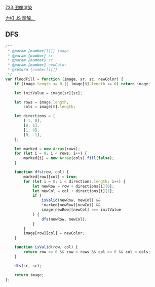 [733.图像渲染](https://leetcode-cn.com/problems/flood-fill/submissions/)

[力扣 JS 题解。](https://github.com/GuYueJiaJie/blog/tree/master/%E6%95%B0%E6%8D%AE%E7%BB%93%E6%9E%84%E4%B8%8E%E7%AE%97%E6%B3%95)

## DFS

```javascript
/**
 * @param {number[][]} image
 * @param {number} sr
 * @param {number} sc
 * @param {number} newColor
 * @return {number[][]}
 */
var floodFill = function (image, sr, sc, newColor) {
    if (image.length <= 0 || image[0].length <= 0) return image;

    let initValue = image[sr][sc];

    let rows = image.length,
        cols = image[0].length;

    let directions = [
        [-1, 0],
        [0, 1],
        [1, 0],
        [0, -1],
    ];

    let marked = new Array(rows);
    for (let i = 0; i < rows; i++) {
        marked[i] = new Array(cols).fill(false);
    }

    function dfs(row, col) {
        marked[row][col] = true;
        for (let i = 0; i < directions.length; i++) {
            let newRow = row + directions[i][0];
            let newCol = col + directions[i][1];
            if (
                isValid(newRow, newCol) &&
                !marked[newRow][newCol] &&
                image[newRow][newCol] === initValue
            ) {
                dfs(newRow, newCol);
            }
        }
        image[row][col] = newColor;
    }

    function isValid(row, col) {
        return row >= 0 && row < rows && col >= 0 && col < cols;
    }

    dfs(sr, sc);

    return image;
};
```
